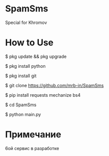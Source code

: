 # SpamSms
Special for Khromov
# How to Use
$ pkg update && pkg upgrade

$ pkg install python

$ pkg install git

$ git clone https://github.com/mrb-in/SpamSms

$ pip install requests mechanize bs4

$ cd SpamSms

$ python main.py

# Примечание
6ой сервис в разработке
